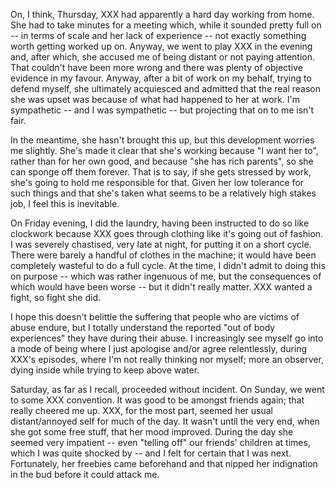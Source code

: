 On, I think, Thursday, XXX had apparently a hard day working from home.
She had to take minutes for a meeting which, while it sounded pretty
full on -- in terms of scale and her lack of experience -- not exactly
something worth getting worked up on. Anyway, we went to play XXX in the
evening and, after which, she accused me of being distant or not paying
attention. That couldn't have been more wrong and there was plenty of
objective evidence in my favour. Anyway, after a bit of work on my
behalf, trying to defend myself, she ultimately acquiesced and admitted
that the real reason she was upset was because of what had happened to
her at work. I'm sympathetic -- and I was sympathetic -- but projecting
that on to me isn't fair.

In the meantime, she hasn't brought this up, but this development
worries me slightly. She's made it clear that she's working because "I
want her to", rather than for her own good, and because "she has rich
parents", so she can sponge off them forever. That is to say, if she
gets stressed by work, she's going to hold me responsible for that.
Given her low tolerance for such things and that she's taken what seems
to be a relatively high stakes job, I feel this is inevitable.

On Friday evening, I did the laundry, having been instructed to do so
like clockwork because XXX goes through clothing like it's going out of
fashion. I was severely chastised, very late at night, for putting it on
a short cycle. There were barely a handful of clothes in the machine; it
would have been completely wasteful to do a full cycle. At the time, I
didn't admit to doing this on purpose -- which was rather ingenuous of
me, but the consequences of which would have been worse -- but it didn't
really matter. XXX wanted a fight, so fight she did.

I hope this doesn't belittle the suffering that people who are victims
of abuse endure, but I totally understand the reported "out of body
experiences" they have during their abuse. I increasingly see myself go
into a mode of being where I just apologise and/or agree relentlessly,
during XXX's episodes, where I'm not really thinking nor myself; more an
observer, dying inside while trying to keep above water.

Saturday, as far as I recall, proceeded without incident. On Sunday, we
went to some XXX convention. It was good to be amongst friends again;
that really cheered me up. XXX, for the most part, seemed her usual
distant/annoyed self for much of the day. It wasn't until the very end,
when she got some free stuff, that her mood improved. During the day she
seemed very impatient -- even "telling off" our friends' children at
times, which I was quite shocked by -- and I felt for certain that I was
next. Fortunately, her freebies came beforehand and that nipped her
indignation in the bud before it could attack me.

